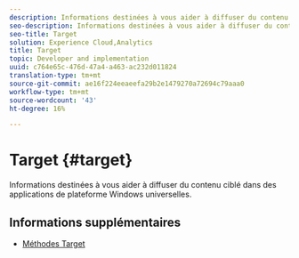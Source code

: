```yaml
---
description: Informations destinées à vous aider à diffuser du contenu ciblé dans des applications de plateforme Windows universelles.
seo-description: Informations destinées à vous aider à diffuser du contenu ciblé dans des applications de plateforme Windows universelles.
seo-title: Target
solution: Experience Cloud,Analytics
title: Target
topic: Developer and implementation
uuid: c764e65c-476d-47a4-a463-ac232d011824
translation-type: tm+mt
source-git-commit: ae16f224eeaeefa29b2e1479270a72694c79aaa0
workflow-type: tm+mt
source-wordcount: '43'
ht-degree: 16%

---
```



# Target {#target}

Informations destinées à vous aider à diffuser du contenu ciblé dans des applications de plateforme Windows universelles.

## Informations supplémentaires 

+ [Méthodes Target](/help/universal-windows/target/target-methods.md)